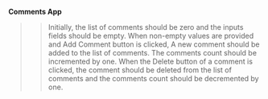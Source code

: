 
  **Comments App** 

>> Initially, the list of comments should be zero and the inputs fields should be empty.
>> When non-empty values are provided and Add Comment button is clicked, A new comment should be added to the list of comments.
>> The comments count should be incremented by one.
>> When the Delete button of a comment is clicked, the comment should be deleted from the list of comments and the comments count should be decremented by one.


